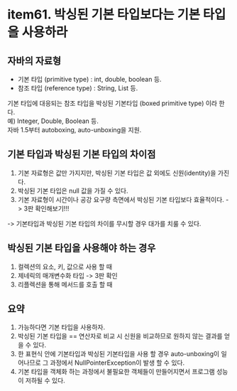 # item61. 박싱된 기본 타입보다는 기본 타입을 사용하라  

## 자바의 자료형  
- 기본 타입 (primitive type) : int, double, boolean 등.  
- 참조 타입 (reference type) : String, List 등.  

기본 타입에 대응되는 참조 타입을 박싱된 기본타입 (boxed primitive type) 이라 한다.  
예) Integer, Double, Boolean 등.  
자바 1.5부터 autoboxing, auto-unboxing을 지원.

## 기본 타입과 박싱된 기본 타입의 차이점  
1. 기본 자료형은 값만 가지지만, 박싱된 기본 타입은 값 외에도 신원(identity)을 가진다.  
2. 박싱된 기본 타입은 null 값을 가질 수 있다.  
3. 기본 자료형이 시간이나 공강 요구량 측면에서 박싱된 기본 타입보다 효율적이다. -> 3판 확인해보기!!!  

-> 기본타입과 박싱된 기본 타입의 차이를 무시할 경우 대가를 치룰 수 있다.  

## 박싱된 기본 타입을 사용해야 하는 경우  
1. 컬렉션의 요소, 키, 값으로 사용 할 때  
2. 제네릭의 매개변수화 타입 -> 3판 확인  
3. 리플렉션을 통해 메서드를 호출 할 때

## 요약
1. 가능하다면 기본 타입을 사용하자.  
2. 박싱된 기본 타입을 == 연산자로 비교 시 신원을 비교하므로 원하지 않는 결과를 얻을 수 있다.  
3. 한 표현식 안에 기본타입과 박싱된 기본타입을 사용 할 경우 auto-unboxing이 일어나므로 그 과정에서 NullPointerException이 발생 할 수 있다.  
4. 기본 타입을 객체화 하는 과정에서 불필요한 객체들이 만들어지면서 프로그램 성능이 저하될 수 있다.
  


